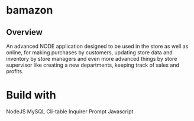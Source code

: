 # bamazon

## Overview

An advanced NODE application designed to be used in the store as well as online, for making purchases by customers, updating store data and inventory by store managers and even more advanced things by store supervisor like creating a new departments, keeping track of sales and profits.  

# Build with

NodeJS
MySQL
Cli-table
Inquirer
Prompt
Javascript

## 

